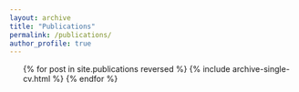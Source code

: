 ```yaml
---
layout: archive
title: "Publications"
permalink: /publications/
author_profile: true
---
```


  <ul>{% for post in site.publications reversed %}
    {% include archive-single-cv.html %}
  {% endfor %}</ul>